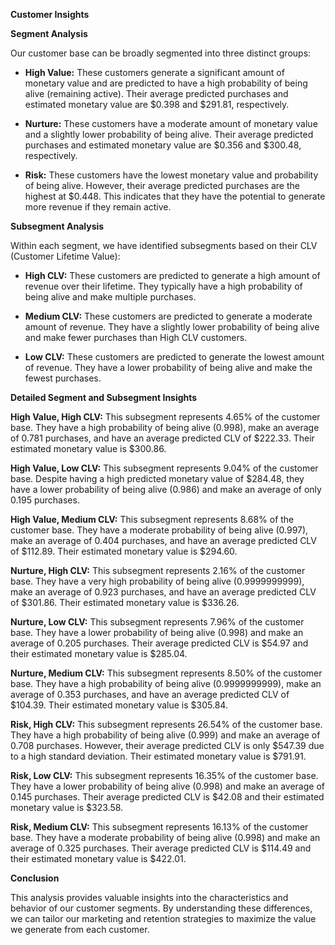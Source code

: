 **Customer Insights**

**Segment Analysis**

Our customer base can be broadly segmented into three distinct groups:

* **High Value:** These customers generate a significant amount of monetary value and are predicted to have a high probability of being alive (remaining active). Their average predicted purchases and estimated monetary value are $0.398 and $291.81, respectively.

* **Nurture:** These customers have a moderate amount of monetary value and a slightly lower probability of being alive. Their average predicted purchases and estimated monetary value are $0.356 and $300.48, respectively.

* **Risk:** These customers have the lowest monetary value and probability of being alive. However, their average predicted purchases are the highest at $0.448. This indicates that they have the potential to generate more revenue if they remain active.

**Subsegment Analysis**

Within each segment, we have identified subsegments based on their CLV (Customer Lifetime Value):

* **High CLV:** These customers are predicted to generate a high amount of revenue over their lifetime. They typically have a high probability of being alive and make multiple purchases.

* **Medium CLV:** These customers are predicted to generate a moderate amount of revenue. They have a slightly lower probability of being alive and make fewer purchases than High CLV customers.

* **Low CLV:** These customers are predicted to generate the lowest amount of revenue. They have a lower probability of being alive and make the fewest purchases.

**Detailed Segment and Subsegment Insights**

**High Value, High CLV:** This subsegment represents 4.65% of the customer base. They have a high probability of being alive (0.998), make an average of 0.781 purchases, and have an average predicted CLV of $222.33. Their estimated monetary value is $300.86.

**High Value, Low CLV:** This subsegment represents 9.04% of the customer base. Despite having a high predicted monetary value of $284.48, they have a lower probability of being alive (0.986) and make an average of only 0.195 purchases.

**High Value, Medium CLV:** This subsegment represents 8.68% of the customer base. They have a moderate probability of being alive (0.997), make an average of 0.404 purchases, and have an average predicted CLV of $112.89. Their estimated monetary value is $294.60.

**Nurture, High CLV:** This subsegment represents 2.16% of the customer base. They have a very high probability of being alive (0.9999999999), make an average of 0.923 purchases, and have an average predicted CLV of $301.86. Their estimated monetary value is $336.26.

**Nurture, Low CLV:** This subsegment represents 7.96% of the customer base. They have a lower probability of being alive (0.998) and make an average of 0.205 purchases. Their average predicted CLV is $54.97 and their estimated monetary value is $285.04.

**Nurture, Medium CLV:** This subsegment represents 8.50% of the customer base. They have a high probability of being alive (0.9999999999), make an average of 0.353 purchases, and have an average predicted CLV of $104.39. Their estimated monetary value is $305.84.

**Risk, High CLV:** This subsegment represents 26.54% of the customer base. They have a high probability of being alive (0.999) and make an average of 0.708 purchases. However, their average predicted CLV is only $547.39 due to a high standard deviation. Their estimated monetary value is $791.91.

**Risk, Low CLV:** This subsegment represents 16.35% of the customer base. They have a lower probability of being alive (0.998) and make an average of 0.145 purchases. Their average predicted CLV is $42.08 and their estimated monetary value is $323.58.

**Risk, Medium CLV:** This subsegment represents 16.13% of the customer base. They have a moderate probability of being alive (0.998) and make an average of 0.325 purchases. Their average predicted CLV is $114.49 and their estimated monetary value is $422.01.

**Conclusion**

This analysis provides valuable insights into the characteristics and behavior of our customer segments. By understanding these differences, we can tailor our marketing and retention strategies to maximize the value we generate from each customer.